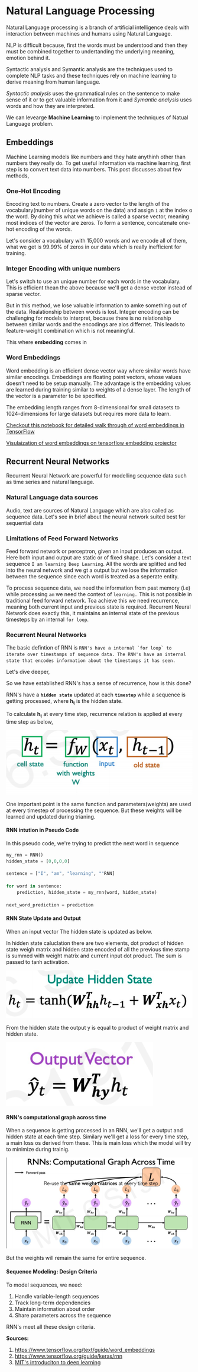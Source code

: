 # Natural Language Processing

Natural Language processing is a branch of artificial intelligence deals with interaction between machines and humans using Natural Language.

NLP is difficult because, first the words must be understood and then they must be combined together to undertanding the underlying meaning, emotion behind it.

Syntactic analysis and Symantic analysis are the techniques used to complete NLP tasks and these techniques rely on machine learning to derive meaning from human language.

*Syntactic analysis* uses the grammatical rules on the sentence to make sense of it or to get valuable information from it and *Symantic analysis* uses words and how they are interpreted.

We can levearge **Machine Learning** to implement the techniques of Natual Language problem.

## Embeddings

Machine Learning models like numbers and they hate anythinh other than numbers they really do. To get useful information via machine learning, first step is to convert text data into numbers. This post discusses about few methods,

### One-Hot Encoding

Encoding text to numbers. Create a zero vector to the length of the vocabulary(number of unique words on the data) and assign `1` at the index o the word. By doing this what we achieve is called a sparse vector, meaning most indices of the vector are zeros. To form a sentence, concatenate one-hot encoding of the words.

Let's consider a vocabulary with 15,000 words and we encode all of them, what we get is 99.99% of zeros in our data which is really inefficient for training.

### Integer Encoding with unique numbers

Let's switch to use an unique number for each words in the vocabulary. This is efficient thean the above because we'll get a dense vector instead of sparse vector.

But in this method, we lose valuable information to amke something out of the data. Realationship between words is lost. Integer encoding can be challenging for models to interpret, because there is no relationship between similar words and the encodings are alos differnet. This leads to feature-weight combination which is not meaningful.

This where **embedding** comes in

### Word Embeddings

Word embedding is an efficient dense vector way where similar words have similar encodings. Embeddings are floating point vectors, whose values doesn't need to be setup manually. The advantage is the embedding values are learned during training similar to weights of a dense layer. The length of the vector is a parameter to be specified.

The embedding length ranges from 8-dimensional for small datasets to 1024-dimensions for large datasets but requires more data to learn.

[Checkout this notebook for detailed walk through of word embeddings in TensorFlow](https://github.com/JpChii/ML-Projects/blob/main/NLP_word_embeddings.ipynb)

[Visulaization of word embeddings on tensorflow embedding projector](http://projector.tensorflow.org/?config=https://raw.githubusercontent.com/JpChii/ML-Projects/main/EmbeddingProjectorconfig.json)

## Recurrent Neural Networks

Recurrent Neural Network are powerful for modelling sequence data such as time series and natural language. 

### Natural Language data sources
Audio, text are sources of Natural Language which are also called as sequence data. Let's see in brief about the neural network suited best for sequential data

### Limitations of Feed Forward Networks

Feed forward network or perceptron, given an input produces an output. Here both input and output are static or of fixed shape. Let's consider a text sequence `I am learning Deep Learning`. All the words are splitted and fed into the neural network and we gt a output but we lose the information between the sequence since each word is treated as a seperate entity.

To process sequence data, we need the information from past memory (i.e) while processing `am` we need the context of `learning`.. This is not possible in traditional feed forward network. Toa achieve this we need recurrence, meaning both current input and previous state is required. Recurrent Neural Network does exactly this, it maintains an internal state of the previous timesteps by an internal `for loop`.

### Recurrent Neural Networks
    
The basic defintion of RNN is ```RNN's have a internal `for loop` to iterate over timestamps of sequence data. The RNN's have an internal state that encodes information about the timestamps it has seen.```

Let's dive deeper,

So we have established RNN's has a sense of recurrence, how is this done?

RNN's have a **`hidden state`** updated at each **`timestep`** while a sequence is getting processed, where **h<sub>t** is the hidden state.

To calculate **h<sub>t** at every time step, recurrence relation is applied at every time step as below,
   
<img src="/images/RNN/ht.PNG">
 
One important point is the same function and parameters(weights) are used at every timestep of processing the sequence. But these weights will be learned and updated during trianing.
    
#### RNN intution in Pseudo Code
    
In this pseudo code, we're trying to predict tthe next word in sequence

```Python
my_rnn = RNN()
hidden_state = [0,0,0,0]

sentence = ["I", "am", "learning", ""RNN]

for word in sentence:
    prediction, hidden_state = my_rnn(word, hidden_state)

next_word_prediction = prediction
```
    
#### RNN State Update and Output
    
When an input vector The hidden state is updated as below.
    
In hidden state caluclation there are two elements, dot product of hidden state weigh matrix and hidden state encoded of all the previous time stamp is summed with weight matrix and current input dot product. The sum is passed to tanh activation.

<img src="images/RNN/hidden_state_with_weights.png">
    
From the hidden state the output y is equal to product of weight matrix and hidden state.

<img src="images/RNN/output_state.png">

#### RNN's computational graph across time

When a sequence is getting processed in an RNN, we'll get a output and hidden state at each time step. Similary we'll get a loss for every time step, a main loss os derived from these. This is main loss which the model will try to minimize during trainig.

<img src="images/RNN/cgraph.png">

But the weights will remain the same for entire sequence.

#### Sequence Modeling: Design Criteria

To model sequences, we need:

1. Handle variable-length sequences
2. Track long-term dependencies
3. Maintain information about order
4. Share parameters across the sequence

RNN's meet all these design criteria.

**Sources:**

1. https://www.tensorflow.org/text/guide/word_embeddings
2. https://www.tensorflow.org/guide/keras/rnn
3. [MIT's introduciton to deep learning](https://www.youtube.com/watch?v=qjrad0V0uJE&list=PLtBw6njQRU-rwp5__7C0oIVt26ZgjG9NI&index=2)
